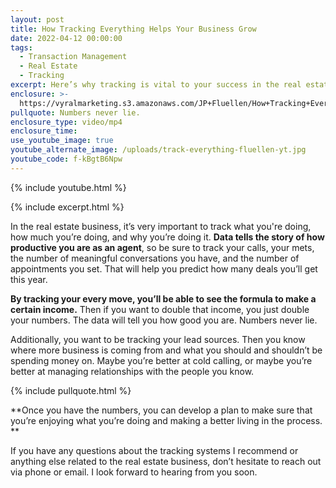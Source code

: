 ```yaml
---
layout: post
title: How Tracking Everything Helps Your Business Grow
date: 2022-04-12 00:00:00
tags:
  - Transaction Management
  - Real Estate
  - Tracking
excerpt: Here’s why tracking is vital to your success in the real estate business.
enclosure: >-
  https://vyralmarketing.s3.amazonaws.com/JP+Fluellen/How+Tracking+Everything+Helps+Your+Business+Grow.mp4
pullquote: Numbers never lie.
enclosure_type: video/mp4
enclosure_time:
use_youtube_image: true
youtube_alternate_image: /uploads/track-everything-fluellen-yt.jpg
youtube_code: f-kBgtB6Npw
---
```

{% include youtube.html %}

{% include excerpt.html %}

In the real estate business, it’s very important to track what you're doing, how much you’re doing, and why you’re doing it. **Data tells the story of how productive you are as an agent**, so be sure to track your calls, your mets, the number of meaningful conversations you have, and the number of appointments you set. That will help you predict how many deals you’ll get this year.

**By tracking your every move, you’ll be able to see the formula to make a certain income.** Then if you want to double that income, you just double your numbers. The data will tell you how good you are. Numbers never lie.

Additionally, you want to be tracking your lead sources. Then you know where more business is coming from and what you should and shouldn’t be spending money on. Maybe you’re better at cold calling, or maybe you’re better at managing relationships with the people you know.

{% include pullquote.html %}

**Once you have the numbers, you can develop a plan to make sure that you’re enjoying what you’re doing and making a better living in the process. **

If you have any questions about the tracking systems I recommend or anything else related to the real estate business, don’t hesitate to reach out via phone or email. I look forward to hearing from you soon.

